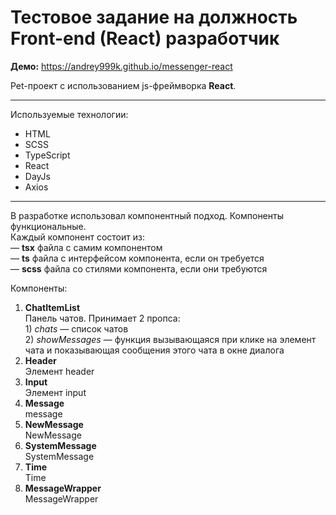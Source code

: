 # Тестовое задание на должность Front-end (React) разработчик

**Демо:** <https://andrey999k.github.io/messenger-react>

Pet-проект с использованием js-фреймворка **React**.

***

Используемые технологии:
* HTML
* SCSS
* TypeScript
* React
* DayJs
* Axios

***

В разработке использовал компонентный подход. Компоненты функциональные.  
Каждый компонент состоит из:  
— **tsx** файла с самим компонентом  
— **ts** файла с интерфейсом компонента, если он требуется  
— **scss** файла со стилями компонента, если они требуются  
  
Компоненты:
  1. **ChatItemList**  
  Панель чатов. Принимает 2 пропса:  
    1) _chats_ — список чатов  
    2) _showMessages_ — функция вызывающаяся при клике на элемент чата и показывающая сообщения этого чата в окне диалога  
  2. **Header**  
  Элемент header
  3. **Input**  
  Элемент input
  4. **Message**  
  message
  5. **NewMessage**  
  NewMessage
  6. **SystemMessage**  
  SystemMessage
  7. **Time**  
  Time
  8. **MessageWrapper**  
  MessageWrapper
